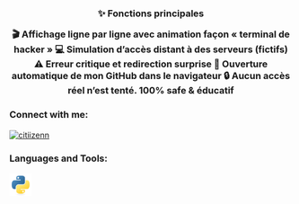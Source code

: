 <h3 align="center">✨ Fonctions principales 
  
🎬 Affichage ligne par ligne avec animation façon « terminal de hacker » 
💻 Simulation d’accès distant à des serveurs (fictifs) 
⚠️ Erreur critique et redirection surprise 
🔗 Ouverture automatique de mon GitHub dans le navigateur 
🔒 Aucun accès réel n’est tenté. 100% safe & éducatif</h3>

<h3 align="left">Connect with me:</h3>
<p align="left">
<a href="https://discord.gg/citiizenn" target="blank"><img align="center" src="https://raw.githubusercontent.com/rahuldkjain/github-profile-readme-generator/master/src/images/icons/Social/discord.svg" alt="citiizenn" height="30" width="40" /></a>
</p>

<h3 align="left">Languages and Tools:</h3>
<p align="left">  <a href="https://www.python.org" target="_blank" rel="noreferrer"> <img src="https://raw.githubusercontent.com/devicons/devicon/master/icons/python/python-original.svg" alt="python" width="40" height="40"/> </a> </p>
